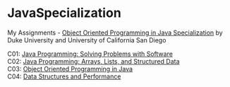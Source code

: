 # JavaSpecialization

My Assignments - [Object Oriented Programming in Java Specialization](https://www.coursera.org/specializations/object-oriented-programming) by Duke University and University of California San Diego

C01: [Java Programming: Solving Problems with Software](https://www.coursera.org/learn/java-programming)  
C02: [Java Programming: Arrays, Lists, and Structured Data](https://www.coursera.org/learn/java-programming-arrays-lists-data)  
C03: [Object Oriented Programming in Java](https://www.coursera.org/learn/object-oriented-java)  
C04: [Data Structures and Performance](https://www.coursera.org/learn/data-structures-optimizing-performance)